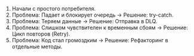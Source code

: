 1. Начали с простого потребителя.
1. Проблема: Падает и блокирует очередь -> Решение: try-catch.
1. Проблема: Теряем данные -> Решение: Отправка в DLQ.
1. Проблема: Слишком чувствителен к временным сбоям -> Решение: Цикл повторов (Retry).
1. Проблема: Код стал громоздким -> Решение: Рефакторинг в отдельные методы.